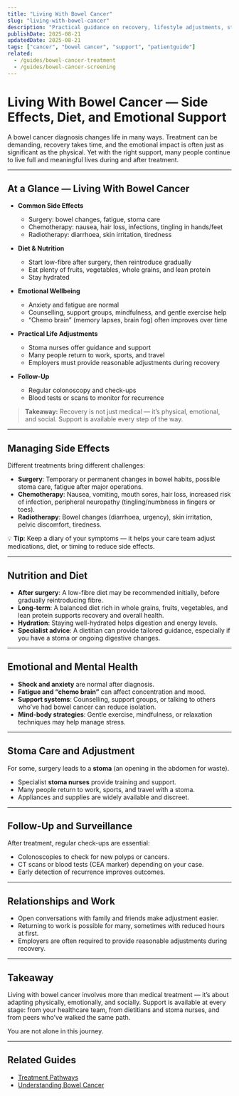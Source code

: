 ```yaml
---
title: "Living With Bowel Cancer"
slug: "living-with-bowel-cancer"
description: "Practical guidance on recovery, lifestyle adjustments, stoma care, and emotional support after a bowel cancer diagnosis."
publishDate: 2025-08-21
updatedDate: 2025-08-21
tags: ["cancer", "bowel cancer", "support", "patientguide"]
related:
  - /guides/bowel-cancer-treatment
  - /guides/bowel-cancer-screening
---
```


# Living With Bowel Cancer — Side Effects, Diet, and Emotional Support

A bowel cancer diagnosis changes life in many ways. Treatment can be demanding, recovery takes time, and the emotional impact is often just as significant as the physical. Yet with the right support, many people continue to live full and meaningful lives during and after treatment.

---

## At a Glance — Living With Bowel Cancer

- **Common Side Effects**  
  - Surgery: bowel changes, fatigue, stoma care  
  - Chemotherapy: nausea, hair loss, infections, tingling in hands/feet  
  - Radiotherapy: diarrhoea, skin irritation, tiredness  

- **Diet & Nutrition**  
  - Start low-fibre after surgery, then reintroduce gradually  
  - Eat plenty of fruits, vegetables, whole grains, and lean protein  
  - Stay hydrated  

- **Emotional Wellbeing**  
  - Anxiety and fatigue are normal  
  - Counselling, support groups, mindfulness, and gentle exercise help  
  - “Chemo brain” (memory lapses, brain fog) often improves over time  

- **Practical Life Adjustments**  
  - Stoma nurses offer guidance and support  
  - Many people return to work, sports, and travel  
  - Employers must provide reasonable adjustments during recovery  

- **Follow-Up**  
  - Regular colonoscopy and check-ups  
  - Blood tests or scans to monitor for recurrence  

> **Takeaway:** Recovery is not just medical — it’s physical, emotional, and social. Support is available every step of the way.

---

## Managing Side Effects
Different treatments bring different challenges:  

- **Surgery**: Temporary or permanent changes in bowel habits, possible stoma care, fatigue after major operations.  
- **Chemotherapy**: Nausea, vomiting, mouth sores, hair loss, increased risk of infection, peripheral neuropathy (tingling/numbness in fingers or toes).  
- **Radiotherapy**: Bowel changes (diarrhoea, urgency), skin irritation, pelvic discomfort, tiredness.  

💡 **Tip**: Keep a diary of your symptoms — it helps your care team adjust medications, diet, or timing to reduce side effects.  

---

## Nutrition and Diet
- **After surgery**: A low-fibre diet may be recommended initially, before gradually reintroducing fibre.  
- **Long-term**: A balanced diet rich in whole grains, fruits, vegetables, and lean protein supports recovery and overall health.  
- **Hydration**: Staying well-hydrated helps digestion and energy levels.  
- **Specialist advice**: A dietitian can provide tailored guidance, especially if you have a stoma or ongoing digestive changes.  

---

## Emotional and Mental Health
- **Shock and anxiety** are normal after diagnosis.  
- **Fatigue and “chemo brain”** can affect concentration and mood.  
- **Support systems**: Counselling, support groups, or talking to others who’ve had bowel cancer can reduce isolation.  
- **Mind-body strategies**: Gentle exercise, mindfulness, or relaxation techniques may help manage stress.  

---

## Stoma Care and Adjustment
For some, surgery leads to a **stoma** (an opening in the abdomen for waste).  
- Specialist **stoma nurses** provide training and support.  
- Many people return to work, sports, and travel with a stoma.  
- Appliances and supplies are widely available and discreet.  

---

## Follow-Up and Surveillance
After treatment, regular check-ups are essential:  
- Colonoscopies to check for new polyps or cancers.  
- CT scans or blood tests (CEA marker) depending on your case.  
- Early detection of recurrence improves outcomes.  

---

## Relationships and Work
- Open conversations with family and friends make adjustment easier.  
- Returning to work is possible for many, sometimes with reduced hours at first.  
- Employers are often required to provide reasonable adjustments during recovery.  

---

## Takeaway
Living with bowel cancer involves more than medical treatment — it’s about adapting physically, emotionally, and socially. Support is available at every stage: from your healthcare team, from dietitians and stoma nurses, and from peers who’ve walked the same path.  

You are not alone in this journey.  

---

## Related Guides
- [Treatment Pathways](/guides/bowel-cancer-treatment)  
- [Understanding Bowel Cancer](/guides/understanding-bowel-cancer)  

